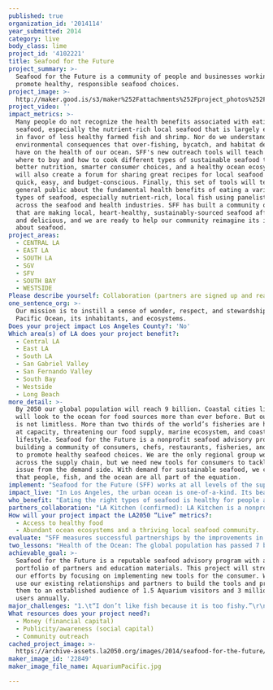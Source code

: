 ```yaml
---
published: true
organization_id: '2014114'
year_submitted: 2014
category: live
body_class: lime
project_id: '4102221'
title: Seafood for the Future
project_summary: >-
  Seafood for the Future is a community of people and businesses working to
  promote healthy, responsible seafood choices.
project_image: >-
  http://maker.good.is/s3/maker%252Fattachments%252Fproject_photos%252Fimages%252F22849%252Fdisplay%252FAquariumPacific.jpg=c570x385
project_video: ''
impact_metrics: >-
  Many people do not recognize the health benefits associated with eating
  seafood, especially the nutrient-rich local seafood that is largely exported
  in favor of less healthy farmed fish and shrimp. Nor do we understand the
  environmental consequences that over-fishing, bycatch, and habitat degradation
  have on the health of our ocean. SFF's new outreach tools will teach Angelenos
  where to buy and how to cook different types of sustainable seafood to support
  better nutrition, smarter consumer choices, and a healthy ocean ecosystem. It
  will also create a forum for sharing great recipes for local seafood that are
  quick, easy, and budget-conscious. Finally, this set of tools will teach the
  general public about the fundamental health benefits of eating a variety of
  types of seafood, especially nutrient-rich, local fish using panelists from
  across the seafood and health industries. SFF has built a community of people
  that are making local, heart-healthy, sustainably-sourced seafood affordable
  and delicious, and we are ready to help our community reimagine its ideas
  about seafood.
project_areas:
  - CENTRAL LA
  - EAST LA
  - SOUTH LA
  - SGV
  - SFV
  - SOUTH BAY
  - WESTSIDE
Please describe yourself: Collaboration (partners are signed up and ready to hit the ground running!)
one_sentence_org: >-
  Our mission is to instill a sense of wonder, respect, and stewardship for the
  Pacific Ocean, its inhabitants, and ecosystems.
Does your project impact Los Angeles County?: 'No'
Which area(s) of LA does your project benefit?:
  - Central LA
  - East LA
  - South LA
  - San Gabriel Valley
  - San Fernando Valley
  - South Bay
  - Westside
  - Long Beach
more_detail: >-
  By 2050 our global population will reach 9 billion. Coastal cities like L.A.
  will look to the ocean for food sources more than ever before. But our ocean
  is not limitless. More than two thirds of the world’s fisheries are harvested
  at capacity, threatening our food supply, marine ecosystem, and coastal
  lifestyle. Seafood for the Future is a nonprofit seafood advisory program
  building a community of consumers, chefs, restaurants, fisheries, and farmers
  to promote healthy seafood choices. We are the only regional group working
  across the supply chain, but we need new tools for consumers to tackle the
  issue from the demand side. With demand for sustainable seafood, we can ensure
  that people, fish, and the ocean are all part of the equation.
implement: "Seafood for the Future (SFF) works at all levels of the supply chain to bring about change, generates public awareness of ocean issues, and helps consumers make responsible choices about seafood that support family budgets, local economies, and our ocean ecosystem. We have successful partnerships with chefs, restaurants, fisheries, and distributors, and while we will continue to grow the business advisory aspect of our program, our focus now is on generating tools for the consumer. \r\n\r\nUltimately, the consumer controls the demand for seafood. By empowering the public with the knowledge and tools they need to make healthy, responsible seafood choices, we can shift the demand in favor of sustainable seafood options, healthier communities, and abundant ocean ecosystems.\r\n\r\nTo do this, we need to educate the public about the health and economic benefits of eating a variety of seafood. Our consumer platform will create a number of new digital resources, our community’s preferred source of educational and consumer information, in collaboration with a nutrition expert and local chefs. \r\n\r\n1. Instructional cooking videos and easy recipes for healthy seafood meals for busy, budget conscious families.\r\n2. A podcast series that discusses the future of seafood and how our food choices are affecting the ocean and local L.A. seafood communities from fisherman, to restaurants, to consumers.\r\n3. A social media campaign that catalogs recipes for healthy, affordable seafood meals contributed and reviewed by the public.\r\n4. An expanded web tool that showcases local restaurants and businesses providing seafood from responsible sources. Participating businesses will label responsible seafood items with the SFF California Local icon.\r\n\r\nVideos will be produced by the Aquarium's award-winning audio visual production team, which has won 14 international Telly awards. We will use existing relationships within the seafood industry in Southern California (chefs, fishermen, aquaculture farmers, scientists, and government and non-government organizations) to provide content for podcasts. The Aquarium's marketing department will inform and promote the social media campaign and digital resources to 1.5 million onsite visitors and 3 million visitors to the website annually.\r\n\r\nSeafood for the Future is a non-profit seafood advisory program based at the Aquarium of the Pacific in Long Beach, the second most-visited cultural destination in Los Angeles County.  "
impact_live: "In Los Angeles, the urban ocean is one-of-a-kind. Its beauty attracts people from around the world in search of inspiration, adventure, and rejuvenation. It offers an uncharacteristically forgiving oceanography, and the second-largest port system in the world, supporting local, national, and global economies. The ocean regulates our weather, supplies our food and medicines, and sustains all life on the planet. \r\n\r\nBut the ocean is in a state of duress–overfishing, bycatch, and habitat damage are threatening the health of our ocean and seafood supply. We have the opportunity and the responsibility, especially in Los Angeles, a coastal metropolis and one of the largest economies in the world, to model a balanced approach to seafood consumption that is healthy for people, communities, and the planet.\r\n\r\nThe United States has the largest Exclusive Economic Zone (the area extending from the coastline out 200 miles) of any nation on Earth. And, the United States is a global leader in sustainable fishing—our fisheries are some of the best managed in the world. Yet 91% of our seafood is imported, (mostly farmed tilapia and shrimp that provide fewer nutrients), while we export a third of our heart healthy, omega-rich, sustainably-fished and farmed seafood. \r\n\r\nSeafood is an important part of a healthy diet and Americans do not eat enough. With easy-to-use digital tools and access to educational resources, the public can make affordable, nutrient-rich, local sustainable seafood choices today. Consumers have the power to influence sourcing with our wallets, and Seafood for the Future’s new tools will guide consumer decision-making all the way from the grocery store to the dinner table.\r\n\r\nIn 2050, we envision a new relationship between humans and the ocean–one that sustains healthy, abundant ecosystems and economies. Our ocean is resilient, and given the chance, marine species can recover from over-fishing. Since 1999, with a stringent U.S. protection plan and international cooperation, the swordfish population has nearly fully recovered from a state of severe depletion to healthy levels. By 2050, with low consumer demand, better management of fisheries, and conservation efforts in place, we can rebuild the population of many more threatened species while supporting a rapidly growing population (expected to be 9 billion by 2050) with access to healthy, nutrient-rich, and affordable seafood options.  \r\n"
who_benefit: "Eating the right types of seafood is healthy for people and the planet. It will require a balanced approach that includes seafood from well-managed fisheries, responsible aquaculture, and imports from sustainable sources. This approach to seafood consumption will reduce pressure on wild stocks, promote ecologically responsible aquaculture, and reduce our climate impacts by balancing imports with local seafood sources. \r\n\r\nConsumers: Seafood is a healthy source of heart-healthy Omega-3 fatty acids, low-fat protein, and a variety of vitamins and minerals. The U.S. FDA and EPA recently released updated advice that recommends pregnant women and young children to eat two to three servings of a variety of low-mercury fish per week to promote healthy brain development. This project will provide tools and resources for families on the go to enjoy quick, healthy, and responsibly-sourced seafood meals that balance our nutritional needs with our impact on the ocean. \r\n\r\nRestaurants and Businesses: Heightened consumer awareness will strengthen SFF and other organizations' efforts to promote restaurants and businesses that are working to source responsibly. In addition, the education and outreach programs will offer information on where to buy local seafood and delicious recipes to inspire chefs and restaurants to diversify their menus to incorporate local seafood items such as sablefish, sardines, and rockfish. \r\n\r\nLocal Fishermen and Coastal Communities: Most of the seafood harvested in Southern California is shipped to international markets. The outreach tools developed by the project will make buying local easy and affordable. By supporting local seafood consumption, consumers will be connected to local fishing communities and  committed to revitalizing our working waterfront to support fishermen, our coastal communities, and other projects such as environmentally-sound aquaculture. \r\n"
partners_collaboration: "LA Kitchen (confirmed): LA Kitchen is a nonprofit providing youth aging out of foster care and older adults in the prison system hands-on training for careers in the food service and health care industries. SFF works with LA Kitchen to teach participants about healthy seafood choices in the food service industry. Affordable options, exciting recipes, and the opportunity to promote the efforts of LA Kitchen participants are critical to a successful collaboration.\r\n\r\nTrace and Trust (confirmed): Trace and Trust is building a community of food professionals dedicated to celebrating the farmers and fishermen behind our food. Using the Trace and Trust platform, restaurants trace their menu items directly to the farmers and fishermen responsible for the food and share these stories with their patrons. Trace and Trust members include restaurants, distributors, fishermen, farmers, and ranchers in Southern California and other locations, as well as aquaculture farms. SFF is the first aquarium partner working with Trace and Trust to support local seafood communities and promote responsible seafood from the boat or the farm to the plate. This successful collaboration will include promotion to Aquarium audiences, diverse avenues to share stories from social media to onsite festivals, and connecting our partners with Trace and Trust's project and mission.\r\n\r\nLocal Fishermen and Producers (confirmed): SFF works closely with local fishermen and aquaculture producers to promote healthy and responsible seafood choices. Our new tools will include education and outreach materials that feature local fishermen, directories of local fish markets where consumers can buy direct, and a local seasonality chart for chefs and consumers. These new tools will help bridge the gap between consumers and the source of their seafood.\r\n\r\nSFF Restaurant and Business Partners (confirmed): SFF has established a network of restaurant, distribution, and retail partners working together to promote responsible seafood sourcing. Our partner chefs will star in the video demonstration series, provide seafood for cooking demonstration and educational purposes, and host cooking demonstrations at outreach events.\r\n"
How will your project impact the LA2050 “Live” metrics?:
  - Access to healthy food
  - Abundant ocean ecosystems and a thriving local seafood community.
evaluate: "SFF measures successful partnerships by the improvements in their sourcing practices and the quantities of locally and sustainably-sourced seafood available and consumed the region. For the purposes of public education and outreach, we will measure success through a series of surveys conducted onsite at the Aquarium and via email and social media. Surveys before program participation will create baseline data about our audiences from which we will evaluate changes in knowledge and behavior, including:\r\n1. Knowledge (baseline and post-program) of the health benefits of eating certain types of seafood.\r\n2. Knowledge (baseline and post-program) of ocean issues relating to seafood consumption.\r\n3. Responses to recipes shared and likelihood to try recipes like these at home or in restaurants.\r\n4. Likelihood to look for more sustainable types of seafood at grocery stores and restaurants.\r\n5. Effectiveness of outreach tools, including usability, educational value, and accessibility."
two_lessons: "Health of the Ocean: The global population has passed 7 billion and is expected to reach more than 9 billion by 2050. One in three people on this planet depends on seafood for their primary source of protein and with the growing awareness of the health benefits of eating seafood, demand is on the rise. More than two-thirds of the world’s fisheries have been harvested at or above their maximum capacity and aquaculture, or fish farming, has surpassed wild capture production to meet the growing demand. Preventing the collapse of our wild-capture fisheries and reducing impacts from aquaculture will require a balanced approach to seafood sourcing, beginning with consumer demand for better seafood choices, and supported by well-managed local fisheries, responsible aquaculture practices, and sustainably fished and farmed imports.  \r\n\r\nHuman Health: The U.S. FDA and American Heart Association recommend two-to-three servings of a variety of seafood per week as sources for heart-healthy Omega-3s, low-fat protein, and various vitamins and minerals. Despite clear evidence that eating more of the right types of seafood is good for us, Americans are still not eating enough. Simply put, we avoid foods that we are unfamiliar with. Shrimp, salmon, and tuna are the top consumed seafood items in the U.S. with whitefish, such as tilapia (which has relatively little nutritional value in terms of seafood) and cod and pollock (fish sticks anyone?) close behind. These are not bad choices, but we need a variety of seafood to ensure we are getting the right balance of nutrients. Right here in Southern California there is a wealth of low-fat protein, heart-healthy Omega-3s, and a variety of nutrients, such as selenium, niacin, and B and E vitamins, available in the form of sablefish, sardines, anchovies, and more. Canned and frozen products also offer easy and affordable options for bringing healthy seafood protein into family meals. SFF’s new resources will teach consumers how to prepare budget-friendly delicious meals from diverse sources of sustainable seafood.\r\n"
achievable_goal: >-
  Seafood for the Future is a reputable seafood advisory program with a diverse
  portfolio of partners and education materials. This project will strengthen
  our efforts by focusing on implementing new tools for the consumer. We will
  use our existing relationships and partners to build the tools and promote
  them to an established audience of 1.5 Aquarium visitors and 3 million online
  users annually.  
major_challenges: "1.\t“I don’t like fish because it is too fishy.”\r\nMany people claim that they don’t like seafood, or that they have become sick from eating seafood. When seafood is sourced and prepared correctly, it is healthy and delicious. And, as with any food product, proper sourcing and handling will also reduce the risk of seafood poisoning. SFF will address this issue by exposing the public to new recipes through live cooking demos and web videos. \r\n\r\nAnecdotally, SFF successfully changed visitors minds about an abundant local fish, pacific mackerel. We featured the mackerel at a cooking demo at the Aquarium’s Urban Ocean Festival in May. The guests were skeptical, but after they tried it, we were bombarded by requests for the recipe and to serve the dish at Café Scuba, the Aquarium’s onsite restaurant. Kids and parents alike enjoyed the dish.\r\n\r\n2.\tSeafood Fraud\r\nWhile seafood fraud is a serious issue that needs to be addressed, the numbers reported by the media are skewed. Eating locally-sourced seafood greatly reduces the risk of seafood fraud. The podcast series will address issues like seafood fraud through panel discussions reflecting the opinions of diverse stakeholders, and will educate the public about existing programs that are in place to address the issue on international, national, and state levels. \r\n\r\n3.\tThe Right Mix of Nutrition and Ease \r\nThis project will be successful if it involves experts that balance nutrition and culinary expertise with recipes that taste good, are budget-conscious, and are fairly simple and quick to prepare. SFF and the Aquarium have worked with health experts in the past, most recently in the development of our Mercury in Seafood Exhibit, which was created in partnership with Stony Brook University. We will leverage our current connections and forge new relationships with experts specializing in healthy seafood consumption. \r\n"
What resources does your project need?:
  - Money (financial capital)
  - Publicity/awareness (social capital)
  - Community outreach
cached_project_image: >-
  https://archive-assets.la2050.org/images/2014/seafood-for-the-future/maker.good.is/s3/maker%252Fattachments%252Fproject_photos%252Fimages%252F22849%252Fdisplay%252FAquariumPacific.jpg=c570x385.jpg
maker_image_id: '22849'
maker_image_file_name: AquariumPacific.jpg

---
```

